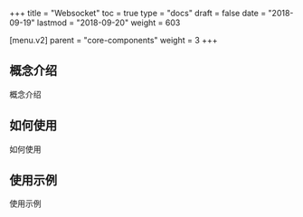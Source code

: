 +++
title = "Websocket"
toc = true
type = "docs"
draft = false
date = "2018-09-19"
lastmod = "2018-09-20"
weight = 603

[menu.v2]
  parent = "core-components"
  weight = 3
+++

## 概念介绍

概念介绍

## 如何使用

如何使用

## 使用示例

使用示例
